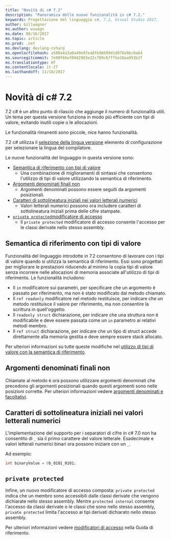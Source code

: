 ```yaml
---
title: "Novità di c# 7.2"
description: "Panoramica delle nuove funzionalità in c# 7.2."
keywords: Progettazione del linguaggio c#, 7.2, Visual Studio 2017,
author: billwagner
ms.author: wiwagn
ms.date: 08/16/2017
ms.topic: article
ms.prod: .net
ms.devlang: devlang-csharp
ms.openlocfilehash: a580a4a3a0a49e97ea8fb96699d1d978a9bc0a64
ms.sourcegitcommit: 7e99f66ef09d2903e22c789c67ff5a10aa953b2f
ms.translationtype: HT
ms.contentlocale: it-IT
ms.lasthandoff: 11/18/2017
---
```

# <a name="whats-new-in-c-72"></a>Novità di c# 7.2

7.2 c# è un altro punto di rilascio che aggiunge il numero di funzionalità utili.
Un tema per questa versione funziona in modo più efficiente con tipi di valore, evitando inutili copie o le allocazioni. 

Le funzionalità rimanenti sono piccole, nice hanno funzionalità.

7.2 c# utilizza il [selezione della lingua versione](csharp-7-1.md#language-version-selection) elemento di configurazione per selezionare la lingua del compilatore.

Le nuove funzionalità del linguaggio in questa versione sono:

* [Semantica di riferimento con tipi di valore](#reference-semantics-with-value-types)
  - Una combinazione di miglioramenti di sintassi che consentono l'utilizzo di tipi di valore utilizzando la semantica di riferimento.
* [Argomenti denominati finali non](#non-trailing-named-arguments)
  - Argomenti denominati possono essere seguiti da argomenti posizionali.
* [Caratteri di sottolineatura iniziali nei valori letterali numerici](#leading-underscores-in-numeric-literals)
  - Valori letterali numerici possono ora includere caratteri di sottolineatura iniziali prima delle cifre stampate.
* [`private protected`modificatore di accesso](#private-protected)
  - Il `private protected` modificatore di accesso consente l'accesso per le classi derivate nello stesso assembly.

## <a name="reference-semantics-with-value-types"></a>Semantica di riferimento con tipi di valore

Funzionalità del linguaggio introdotte in 7.2 consentono di lavorare con i tipi di valore quando si utilizza la semantica di riferimento. Essi sono progettati per migliorare le prestazioni riducendo al minimo la copia tipi di valore senza incorrere nelle allocazioni di memoria associate all'utilizzo di tipi di riferimento. Le funzionalità includono:

 - Il `in` modificatore sui parametri, per specificare che un argomento è passato per riferimento, ma non è stato modificato dal metodo chiamato.
 - Il `ref readonly` modificatore nel metodo restituisce, per indicare che un metodo restituisce il valore per riferimento, ma non consentire la scrittura in quell'oggetto.
 - Il `readonly struct` dichiarazione, per indicare che una struttura non è modificabile e deve essere passata come un `in` parametro ai relativi metodi membro.
 - Il `ref struct` dichiarazione, per indicare che un tipo di struct accede direttamente alla memoria gestita e deve sempre essere stack allocato.

Per ulteriori informazioni su tutte queste modifiche nel [utilizzo di tipi di valore con la semantica di riferimento](../reference-semantics-with-value-types.md).

## <a name="non-trailing-named-arguments"></a>Argomenti denominati finali non

Chiamate al metodo è ora possono utilizzare argomenti denominati che precedono gli argomenti posizionali quando questi argomenti sono nelle posizioni corrette. Per ulteriori informazioni vedere [argomenti denominati e facoltativi](../programming-guide/classes-and-structs/named-and-optional-arguments.md).

## <a name="leading-underscores-in-numeric-literals"></a>Caratteri di sottolineatura iniziali nei valori letterali numerici

L'implementazione del supporto per i separatori di cifre in c# 7.0 non ha consentito di `_` sia il primo carattere del valore letterale. Esadecimale e valori letterali numerici binari ora possono iniziare con un `_`. 

Ad esempio:

```csharp
int binaryValue = 0b_0101_0101;
```

## `private protected`

Infine, un nuovo modificatore di accesso composta: `private protected` indica che un membro sono accessibili dalle classi derivate che vengono dichiarate nello stesso assembly. Mentre `protected internal` consente l'accesso da classi derivate o le classi che sono nello stesso assembly, `private protected` limita l'accesso ai tipi derivati dichiarato nello stesso assembly.

Per ulteriori informazioni vedere [modificatori di accesso](../language-reference/keywords/access-modifiers.md) nella Guida di riferimento.
